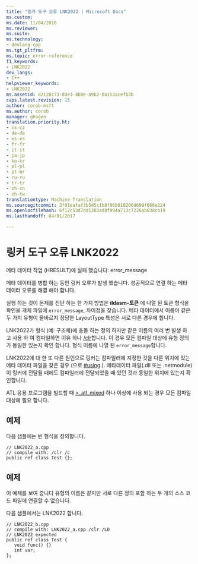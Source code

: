 ```yaml
---
title: "링커 도구 오류 LNK2022 | Microsoft Docs"
ms.custom: 
ms.date: 11/04/2016
ms.reviewer: 
ms.suite: 
ms.technology:
- devlang-cpp
ms.tgt_pltfrm: 
ms.topic: error-reference
f1_keywords:
- LNK2022
dev_langs:
- C++
helpviewer_keywords:
- LNK2022
ms.assetid: d2128c73-dde3-4b8e-a9b2-0a153acefb3b
caps.latest.revision: 15
author: corob-msft
ms.author: corob
manager: ghogen
translation.priority.ht:
- cs-cz
- de-de
- es-es
- fr-fr
- it-it
- ja-jp
- ko-kr
- pl-pl
- pt-br
- ru-ru
- tr-tr
- zh-cn
- zh-tw
translationtype: Machine Translation
ms.sourcegitcommit: 3f91eafaf3b5d5c1b8f96b010206d699f666e224
ms.openlocfilehash: 6f12c53d7dd1383ad8f994a713c7226ab038cb19
ms.lasthandoff: 04/01/2017

---
```

# <a name="linker-tools-error-lnk2022"></a>링커 도구 오류 LNK2022
메타 데이터 작업 (HRESULT)에 실패 했습니다: error_message  
  
 메타 데이터를 병합 하는 동안 링커 오류가 발생 했습니다. 성공적으로 연결 하는 메타 데이터 오류를 해결 해야 합니다.  
  
 실행 하는 것이 문제를 진단 하는 한 가지 방법은 **ildasm-토큰** 에 나열 된 토큰 형식을 확인을 개체 파일에 `error_message`, 차이점을 찾습니다.  메타 데이터에서 이름이 같은 두 가지 유형이 올바르지 정당한 LayoutType 특성은 서로 다른 경우에 합니다.  
  
 LNK2022가 형식 (예: 구조체)에 충돌 하는 정의 하지만 같은 이름의 여러 번 발생 하 고 사용 하 여 컴파일하면 이유 하나 [/clr](../../build/reference/clr-common-language-runtime-compilation.md)합니다.  이 경우 모든 컴파일 대상에 유형 정의가 동일한 있는지 확인 합니다.  형식 이름에 나열 된 `error_message`합니다.  
  
 LNK2022에 대 한 또 다른 원인으로 링커는 컴파일러에 지정한 것을 다른 위치에 있는 메타 데이터 파일을 찾은 경우 (으로 [#using](../../preprocessor/hash-using-directive-cpp.md) ). 메타데이터 파일(.dll 또는 .netmodule)이 링커에 전달될 때에도 컴파일러에 전달되었을 때 있던 것과 동일한 위치에 있는지 확인합니다.  
  
 ATL 응용 프로그램을 빌드할 때 [>_atl_mixed](http://msdn.microsoft.com/Library/11b59a83-7098-43e2-9f7b-408299930966) 하나 이상에 사용 되는 경우 모든 컴파일 대상에 필요 합니다.  
  
## <a name="example"></a>예제  
 다음 샘플에는 빈 형식을 정의합니다.  
  
```  
// LNK2022_a.cpp  
// compile with: /clr /c  
public ref class Test {};  
```  
  
## <a name="example"></a>예제  
 이 예제를 보여 줍니다 유형의 이름은 같지만 서로 다른 정의 포함 하는 두 개의 소스 코드 파일에 연결할 수 없습니다.  
  
 다음 샘플에서는 LNK2022 합니다.  
  
```  
// LNK2022_b.cpp  
// compile with: LNK2022_a.cpp /clr /LD   
// LNK2022 expected  
public ref class Test {  
   void func() {}  
   int var;  
};  
```

